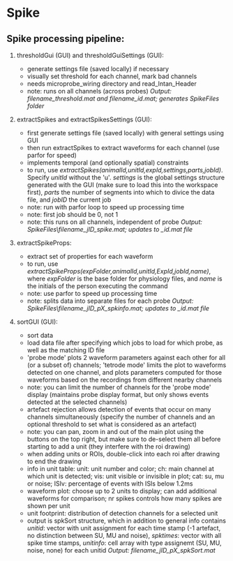 # Spike

## Spike processing pipeline:

1) thresholdGui (GUI) and thresholdGuiSettings (GUI):
   - generate settings file (saved locally) if necessary 
   - visually set threshold for each channel, mark bad channels
   - needs microprobe_wiring directory and read_Intan_Header
   - note: runs on all channels (across probes)
   *Output: filename_threshold.mat and filename_id.mat; generates SpikeFiles folder*

2) extractSpikes and extractSpikesSettings (GUI):
   - first generate settings file (saved locally) with general settings using GUI
   - then run extractSpikes to extract waveforms for each channel (use parfor for speed)
   - implements temporal (and optionally spatial) constraints
   - to run, use *extractSpikes(animalId,unitId,expId,settings,parts,jobId)*. Specify *unitId* without the 'u'. *settings* is the global settings structure generated with the GUI (make sure to load this into the workspace first), *parts* the number of segments into which to divice the data file, and *jobID* the current job
   - note: run with parfor loop to speed up processing time
   - note: first job should be 0, not 1
   - note: this runs on all channels, independent of probe
   *Output: SpikeFiles\filename_jID_spike.mat; updates to _id.mat file*

3) extractSpikeProps:
   - extract set of properties for each waveform
   - to run, use *extractSpikeProps(expFolder,animalId,unitId,ExpId,jobId,name)*, where *expFolder* is the base folder for physiology files, and *name* is the initials of the person executing the command
   - note: use parfor to speed up processing time
   - note: splits data into separate files for each probe
   *Output: SpikeFiles\filename_jID_pX_spkinfo.mat; updates to _id.mat file*

4) sortGUI (GUI):
   - sort data
   - load data file after specifying which jobs to load for which probe, as well as the matching ID file
   - 'probe mode' plots 2 waveform parameters against each other for all (or a subset of) channels; 'tetrode mode' limits the plot to waveforms detected on one channel, and plots parameters computed for those waveforms based on the recordings from different nearby channels 
   - note: you can limit the number of channels for the 'probe mode' display (maintains probe display format, but only shows events detected at the selected channels)
   - artefact rejection allows detection of events that occur on many channels simultaneously (specify the number of channels and an optional threshold to set what is considered as an artefact) 
   - note: you can pan, zoom in and out of the main plot using the buttons on the top right, but make sure to de-select them all before starting to add a unit (they interfere with the roi drawing)
   - when adding units or ROIs, double-click into each roi after drawing to end the drawing
   - info in unit table: unit: unit number and color; ch: main channel at which unit is detected; vis: unit visible or invisible in plot; cat: su, mu or noise; ISIv: percentage of events with ISIs below 1.2ms 
   - waveform plot: choose up to 2 units to display; can add additional waveforms for comparison; nr spikes controls how many spikes are shown per unit
   - unit footprint: distribution of detection channels for a selected unit
   - output is spkSort structure, which in addition to general info contains *unitid*: vector with unit assignment for each time stamp (-1 artefact, no distinction between SU, MU and noise), *spktimes*: vector with all spike time stamps, *unitinfo*: cell array with type assignemt (SU, MU, noise, none) for each unitid
   *Output: filename_jID_pX_spkSort.mat*




